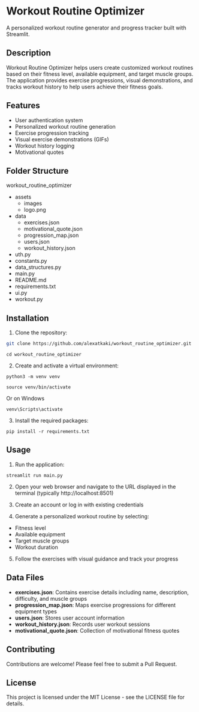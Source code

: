 # Workout Routine Optimizer

A personalized workout routine generator and progress tracker built with Streamlit.

## Description

Workout Routine Optimizer helps users create customized workout routines based on their fitness level, available equipment, and target muscle groups. The application provides exercise progressions, visual demonstrations, and tracks workout history to help users achieve their fitness goals.

## Features

- User authentication system
- Personalized workout routine generation
- Exercise progression tracking
- Visual exercise demonstrations (GIFs)
- Workout history logging
- Motivational quotes

## Folder Structure

workout_routine_optimizer
* assets
  * images
  * logo.png
* data
  * exercises.json
  * motivational_quote.json
  * progression_map.json
  * users.json
  * workout_history.json
* uth.py
* constants.py
* data_structures.py
* main.py
* README.md
* requirements.txt
* ui.py
* workout.py


## Installation

1. Clone the repository:
```sh
git clone https://github.com/alexatkaki/workout_routine_optimizer.git 
```

```
cd workout_routine_optimizer
```

2. Create and activate a virtual environment: 

```
python3 -m venv venv
```

```
source venv/bin/activate
``` 

Or on Windows
```
venv\Scripts\activate
``` 

3. Install the required packages:

```
pip install -r requirements.txt
```

## Usage

1. Run the application:
```
streamlit run main.py
```

2. Open your web browser and navigate to the URL displayed in the terminal (typically http://localhost:8501)

3. Create an account or log in with existing credentials

4. Generate a personalized workout routine by selecting:
- Fitness level
- Available equipment
- Target muscle groups
- Workout duration

5. Follow the exercises with visual guidance and track your progress

## Data Files

- **exercises.json**: Contains exercise details including name, description, difficulty, and muscle groups
- **progression_map.json**: Maps exercise progressions for different equipment types
- **users.json**: Stores user account information
- **workout_history.json**: Records user workout sessions
- **motivational_quote.json**: Collection of motivational fitness quotes

## Contributing

Contributions are welcome! Please feel free to submit a Pull Request.

## License

This project is licensed under the MIT License - see the LICENSE file for details.
